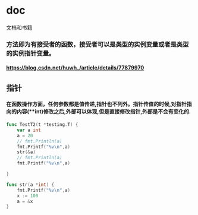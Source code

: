 # doc
文档和书籍

### 方法即为有接受者的函数，接受者可以是类型的实例变量或者是类型的实例指针变量。
#### https://blog.csdn.net/huwh_/article/details/77879970

## 指针
#### 在函数操作方面，任何参数都是值传递,指针也不列外。指针传值的时候,对指针指向的内容(**int)修改之后,外部可以体现,但是直接修改指针,外部是不会有变化的.
```go
func TestT2(t *testing.T) {
	var a int
	a = 20
	// fmt.Println(a)
	fmt.Printf("%v\n",a)
	str(&a)
	// fmt.Println(a)
	fmt.Printf("%v\n",a)

}

func str(a *int) {
	fmt.Printf("%v\n",a)
	x := 100
	a = &x
}
```
